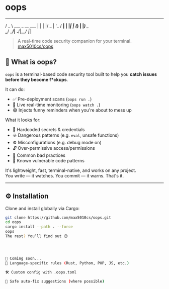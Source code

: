 # oops


  ___                  
 / _ \  ___  _ __  ___ 
| | | |/ _ \| '_ \/ __|
| |_| | (_) | |_) \__ \
 \___/ \___/| .__/|___/
            |_|        




> A real-time code security companion for your terminal.  
> [max5010cs/oops](https://github.com/max5010cs/oops)

## 🤔 What is oops?

`oops` is a terminal-based code security tool built to help you **catch issues before they become f*ckups**.

It can do:

- ✅ Pre-deployment scans (`oops run .`)
- 👀 Live real-time monitoring (`oops watch .`)
- 😅 Injects funny reminders when you're about to mess up

What it looks for:

- 🔐 Hardcoded secrets & credentials
- ☣️ Dangerous patterns (e.g. `eval`, unsafe functions)
- ⚙️ Misconfigurations (e.g. debug mode on)
- 🔓 Over-permissive access/permissions
- 🤡 Common bad practices
- 🧠 Known vulnerable code patterns

It's lightweight, fast, terminal-native, and works on any project.  
You write — it watches. You commit — it warns. That's it.

---

## ⚙️ Installation

Clone and install globally via Cargo:

```bash
git clone https://github.com/max5010cs/oops.git
cd oops
cargo install --path . --force
oops
The rest? You’ll find out 😉




🚧 Coming soon...
💬 Language-specific rules (Rust, Python, PHP, JS, etc.)

🛠 Custom config with .oops.toml

🧹 Safe auto-fix suggestions (where possible)
